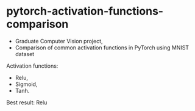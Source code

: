 # pytorch-activation-functions-comparison
- Graduate Computer Vision project,
- Comparison of common activation functions in PyTorch using MNIST dataset

Activation functions:
- Relu,
- Sigmoid,
- Tanh.

Best result: Relu
